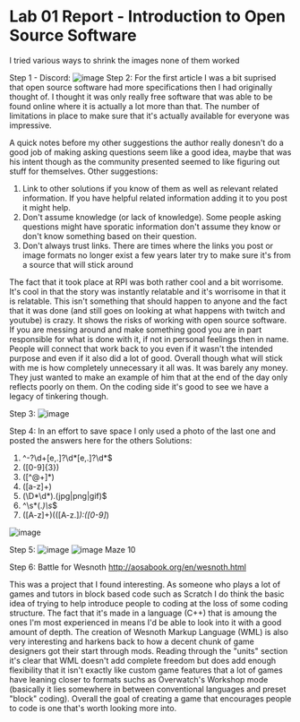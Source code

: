 # Lab 01 Report - Introduction to Open Source Software

I tried various ways to shrink the images none of them worked

Step 1 - Discord:
![image](https://user-images.githubusercontent.com/68211239/149838819-9460c8a0-dd13-454b-8aff-3b7101a80cde.png)
Step 2:
For the first article I was a bit suprised that open source software had more specifications then I had originally thought of. I thought it was only really free software that was able to be found online where it is actually a lot more than that. The number of limitations in place to make sure that it's actually available for everyone was impressive.

A quick notes before my other suggestions the author really donesn't do a good job of making asking questions seem like a good idea, maybe that was his intent though as the community presented seemed to like figuring out stuff for themselves.
Other suggestions:
1) Link to other solutions if you know of them as well as relevant related information. If you have helpful related information adding it to you post it might help.
2) Don't assume knowledge (or lack of knowledge). Some people asking questions might have sporatic information don't assume they know or don't know something based on their question.
3) Don't always trust links. There are times where the links you post or image formats no longer exist a few years later try to make sure it's from a source that will stick around

The fact that it took place at RPI was both rather cool and a bit worrisome. It's cool in that the story was instantly relatable and it's worrisome in that it is relatable. This isn't something that should happen to anyone and the fact that it was done (and still goes on looking at what happens with twitch and youtube) is crazy. It shows the risks of working with open source software. If you are messing around and make something good you are in part responsible for what is done with it, if not in personal feelings then in name. People will connect that work back to you even if it wasn't the intended purpose and even if it also did a lot of good. Overall though what will stick with me is how completely unnecessary it all was. It was barely any money. They just wanted to make an example of him that at the end of the day only reflects poorly on them. On the coding side it's good to see we have a legacy of tinkering though.

Step 3:
![image](https://user-images.githubusercontent.com/68211239/149559076-37cd9d84-c427-4c98-8cd9-7a25cde923ed.png)


Step 4:
In an effort to save space I only used a photo of the last one and posted the answers here for the others
Solutions:
1) ^-?\d+[e,.]?\d*[e,.]?\d*$
2) ([0-9]{3})
3) ([^@+]*)
4) ([a-z]+)
5) (\D*\d*)\.(jpg|png|gif)$
6) ^\s*(.*)\s*$
7) ([A-z]+)\(([A-z\.]*)\:([0-9]*)

![image](https://user-images.githubusercontent.com/68211239/149855380-e8189e26-2280-4258-abdd-69c0dbd2746f.png)


Step 5:
![image](https://user-images.githubusercontent.com/68211239/149564738-56337cc7-f99c-4529-b4ea-3caaabaa23fc.png)
![image](https://user-images.githubusercontent.com/68211239/149822620-f9568301-cde6-4aa8-a9c6-201fe88e5a5d.png)
Maze 10

Step 6:
Battle for Wesnoth
http://aosabook.org/en/wesnoth.html

This was a project that I found interesting.
As someone who plays a lot of games and tutors in block based code such as Scratch I do think the basic idea of trying to help introduce people to coding at the loss of some coding structure. The fact that it's made in a language (C++) that is amoung the ones I'm most experienced in means I'd be able to look into it with a good amount of depth. The creation of Wesnoth Markup Language (WML) is also very interesting and harkens back to how a decent chunk of game designers got their start through mods. Reading through the "units" section it's clear that WML doesn't add complete freedom but does add enough flexibility that it isn't exactly like custom game features that a lot of games have leaning closer to formats suchs as Overwatch's Workshop mode (basically it lies somewhere in between conventional languages and preset "block" coding). Overall the goal of creating a game that encourages people to code is one that's worth looking more into.
